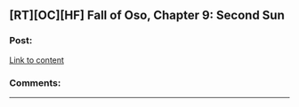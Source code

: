 ## [RT][OC][HF] Fall of Oso, Chapter 9: Second Sun

### Post:

[Link to content](http://talesfromaeria.tumblr.com/post/126915967252/fall-of-oso)

### Comments:

---


